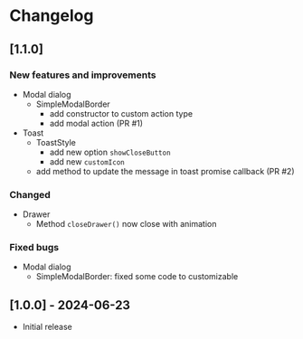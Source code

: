 # Changelog

## [1.1.0]

### New features and improvements

- Modal dialog
    - SimpleModalBorder
        - add constructor to custom action type
        - add modal action (PR #1)
- Toast
    - ToastStyle
        - add new option `showCloseButton`
        - add new `customIcon`
    - add method to update the message in toast promise callback (PR #2)

### Changed

- Drawer
    - Method `closeDrawer()` now close with animation

### Fixed bugs

- Modal dialog
    - SimpleModalBorder: fixed some code to customizable

## [1.0.0] - 2024-06-23

- Initial release